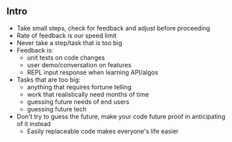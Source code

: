 ## Intro
* Take small steps, check for feedback and adjust before proceeding
* Rate of feedback is our speed limit
* Never take a step/task that is too big
* Feedback is:
	* unit tests on code changes
	* user demo/conversation on features
	* REPL input response when learning API/algos
* Tasks that are too big:
	* anything that requires fortune telling
	* work that realistically need months of time
	* guessing future needs of end users
	* guessing future tech
* Don't try to guess the future, make your code future proof in anticipating of it instead
	* Easily replaceable code makes everyone's life easier